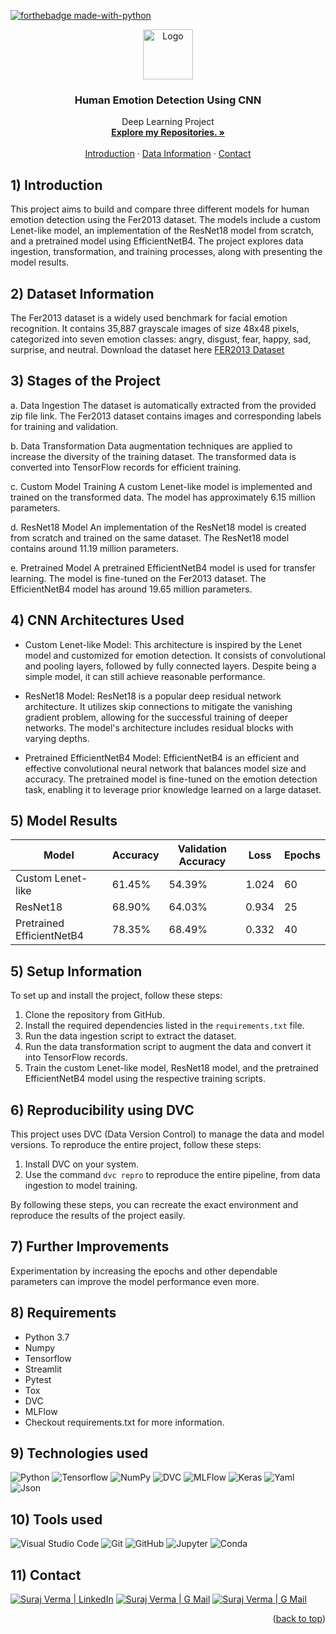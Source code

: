 [![forthebadge made-with-python](http://ForTheBadge.com/images/badges/made-with-python.svg)](https://www.python.org/)

<div id="top"></div>

<div align="center">
  <a href="https://github.com/vsuraj25">
    <img src="https://img.icons8.com/water-color/50/happy.png" alt="Logo" width="80" height="80"/> 
  </a>

    
<h3 align="center">Human Emotion Detection Using CNN</h3>

 <p align="center">
    Deep Learning Project 
    <br />
    <a href="https://github.com/vsuraj25"><strong>Explore my Repositories. »</strong></a>
    <br />
    <br />
    <a href="#intro">Introduction</a>
    ·
    <a href="#data"> Data Information</a>
    ·
    <a href="#contact">Contact</a>
  </p>
</div>

<div id="intro"></div>

## 1) **Introduction**
This project aims to build and compare three different models for human emotion detection using the Fer2013 dataset. The models include a custom Lenet-like model, an implementation of the ResNet18 model from scratch, and a pretrained model using EfficientNetB4. The project explores data ingestion, transformation, and training processes, along with presenting the model results.

<div id="data"></div>

## 2) **Dataset Information**
The Fer2013 dataset is a widely used benchmark for facial emotion recognition. It contains 35,887 grayscale images of size 48x48 pixels, categorized into seven emotion classes: angry, disgust, fear, happy, sad, surprise, and neutral. Download the dataset here [FER2013 Dataset](https://www.dl.dropboxusercontent.com/s/skptyhjlrubpvgq/fer2013_zipped.zip?dl=0)

## 3) **Stages of the Project**
a. Data Ingestion
The dataset is automatically extracted from the provided zip file link. The Fer2013 dataset contains images and corresponding labels for training and validation.

b. Data Transformation
Data augmentation techniques are applied to increase the diversity of the training dataset. The transformed data is converted into TensorFlow records for efficient training.

c. Custom Model Training
A custom Lenet-like model is implemented and trained on the transformed data. The model has approximately 6.15 million parameters.

d. ResNet18 Model
An implementation of the ResNet18 model is created from scratch and trained on the same dataset. The ResNet18 model contains around 11.19 million parameters.

e. Pretrained Model
A pretrained EfficientNetB4 model is used for transfer learning. The model is fine-tuned on the Fer2013 dataset. The EfficientNetB4 model has around 19.65 million parameters.

## 4) **CNN Architectures Used**
- Custom Lenet-like Model: This architecture is inspired by the Lenet model and customized for emotion detection. It consists of convolutional and pooling layers, followed by fully connected layers. Despite being a simple model, it can still achieve reasonable performance.

- ResNet18 Model: ResNet18 is a popular deep residual network architecture. It utilizes skip connections to mitigate the vanishing gradient problem, allowing for the successful training of deeper networks. The model's architecture includes residual blocks with varying depths.

- Pretrained EfficientNetB4 Model: EfficientNetB4 is an efficient and effective convolutional neural network that balances model size and accuracy. The pretrained model is fine-tuned on the emotion detection task, enabling it to leverage prior knowledge learned on a large dataset.

## 5) **Model Results**

| Model                  | Accuracy | Validation Accuracy | Loss   | Epochs |
|------------------------|----------|---------------------|--------|--------|
| Custom Lenet-like      | 61.45%   | 54.39%              | 1.024  | 60     |
| ResNet18               | 68.90%   | 64.03%              | 0.934  | 25     |
| Pretrained EfficientNetB4 | 78.35%   | 68.49%              | 0.332  | 40     |

## 5) **Setup Information**
To set up and install the project, follow these steps:

1. Clone the repository from GitHub.
2. Install the required dependencies listed in the `requirements.txt` file.
3. Run the data ingestion script to extract the dataset.
4. Run the data transformation script to augment the data and convert it into TensorFlow records.
5. Train the custom Lenet-like model, ResNet18 model, and the pretrained EfficientNetB4 model using the respective training scripts.

## 6) **Reproducibility using DVC**
This project uses DVC (Data Version Control) to manage the data and model versions. To reproduce the entire project, follow these steps:

1. Install DVC on your system.
2. Use the command `dvc repro` to reproduce the entire pipeline, from data ingestion to model training.

By following these steps, you can recreate the exact environment and reproduce the results of the project easily.

## 7) **Further Improvements**
Experimentation by increasing the epochs and other dependable parameters can improve the model performance even more.

## 8) **Requirements**
* Python 3.7
* Numpy
* Tensorflow
* Streamlit
* Pytest
* Tox
* DVC
* MLFlow
* Checkout requirements.txt for more information.

## 9) **Technologies used**
![Python](https://img.shields.io/badge/python-3670A0?style=for-the-badge&logo=python&logoColor=ffdd54)
![Tensorflow](https://img.shields.io/badge/TensorFlow-FF6F00.svg?style=for-the-badge&logo=TensorFlow&logoColor=white)
![NumPy](https://img.shields.io/badge/numpy-%23013243.svg?style=for-the-badge&logo=numpy&logoColor=white)
![DVC](https://img.shields.io/badge/DVC-945DD6?style=for-the-badge&logo=dataversioncontrol&logoColor=white)
![MLFlow](https://img.shields.io/badge/mlflow-%23d9ead3.svg?style=for-the-badge&logo=numpy&logoColor=blue)
![Keras](https://img.shields.io/badge/Keras-D00000.svg?style=for-the-badge&logo=Keras&logoColor=white)
![Yaml](https://img.shields.io/badge/YAML-CB171E.svg?style=for-the-badge&logo=YAML&logoColor=white)
![Json](https://img.shields.io/badge/JSON-000000.svg?style=for-the-badge&logo=JSON&logoColor=white)


## 10) **Tools used**
![Visual Studio Code](https://img.shields.io/badge/Visual_Studio_Code-0078D4?style=for-the-badge&logo=visual%20studio%20code&logoColor=white)
![Git](https://img.shields.io/badge/git-%23F05033.svg?style=for-the-badge&logo=git&logoColor=white)
![GitHub](https://img.shields.io/badge/github-%23121011.svg?style=for-the-badge&logo=github&logoColor=white)
![Jupyter](https://img.shields.io/badge/Jupyter-F37626.svg?style=for-the-badge&logo=Jupyter&logoColor=white)
![Conda](https://img.shields.io/badge/Anaconda-44A833.svg?style=for-the-badge&logo=Anaconda&logoColor=white)

<!-- CONTACT -->
<div id="contact"></div>

## 11) **Contact**
[![Suraj Verma | LinkedIn](https://img.shields.io/badge/Suraj_Verma-eeeeee?style=for-the-badge&logo=linkedin&logoColor=ffffff&labelColor=0A66C2)][reach_linkedin]
[![Suraj Verma | G Mail](https://img.shields.io/badge/sv255255-eeeeee?style=for-the-badge&logo=gmail&logoColor=ffffff&labelColor=EA4335)][reach_gmail]
[![Suraj Verma | G Mail](https://img.shields.io/badge/My_Portfolio-eeeeee?style=for-the-badge)][reach_gmail]

[reach_linkedin]: https://www.linkedin.com/in/suraj-verma-982b31157/
[reach_gmail]: mailto:sv255255@gmail.com?subject=Github


<p align="right">(<a href="#top">back to top</a>)</p>